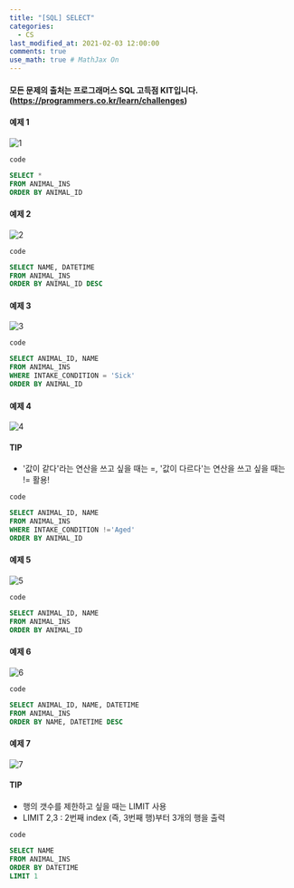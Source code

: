 ```yaml
---
title: "[SQL] SELECT"
categories: 
  - CS
last_modified_at: 2021-02-03 12:00:00
comments: true
use_math: true # MathJax On
---
```


#### 모든 문제의 출처는 프로그래머스 SQL 고득점 KIT입니다. (https://programmers.co.kr/learn/challenges)

#### 예제 1
![1](https://user-images.githubusercontent.com/62474292/106705610-a3a71980-6631-11eb-8548-57b1b81ebc6d.JPG)

`code`
```sql
SELECT * 
FROM ANIMAL_INS 
ORDER BY ANIMAL_ID
```


#### 예제 2
![2](https://user-images.githubusercontent.com/62474292/106705614-a4d84680-6631-11eb-89d5-849f51264f29.JPG)

`code`
```sql
SELECT NAME, DATETIME 
FROM ANIMAL_INS 
ORDER BY ANIMAL_ID DESC
```
#### 예제 3
![3](https://user-images.githubusercontent.com/62474292/106705615-a4d84680-6631-11eb-96e7-27c958155a66.JPG)

`code`
```sql
SELECT ANIMAL_ID, NAME 
FROM ANIMAL_INS 
WHERE INTAKE_CONDITION = 'Sick' 
ORDER BY ANIMAL_ID
```
#### 예제 4
![4](https://user-images.githubusercontent.com/62474292/106705618-a570dd00-6631-11eb-8005-484674b33421.JPG)
#### TIP
- '값이 같다'라는 연산을 쓰고 싶을 때는 =, '값이 다르다'는 연산을 쓰고 싶을 때는 != 활용!

`code`
```sql
SELECT ANIMAL_ID, NAME 
FROM ANIMAL_INS 
WHERE INTAKE_CONDITION !='Aged' 
ORDER BY ANIMAL_ID
```
#### 예제 5
![5](https://user-images.githubusercontent.com/62474292/106705619-a570dd00-6631-11eb-81b4-0c6839a034d6.JPG)

`code`
```sql
SELECT ANIMAL_ID, NAME 
FROM ANIMAL_INS 
ORDER BY ANIMAL_ID
```
#### 예제 6
![6](https://user-images.githubusercontent.com/62474292/106705621-a6097380-6631-11eb-998c-11673e7d96b9.JPG)

`code`
```sql
SELECT ANIMAL_ID, NAME, DATETIME 
FROM ANIMAL_INS 
ORDER BY NAME, DATETIME DESC
```
#### 예제 7
![7](https://user-images.githubusercontent.com/62474292/106705623-a6097380-6631-11eb-8f55-29e1601f2297.JPG)
#### TIP
- 행의 갯수를 제한하고 싶을 때는 LIMIT 사용
- LIMIT 2,3 : 2번째 index (즉, 3번째 행)부터 3개의 행을 출력

`code`
```sql
SELECT NAME
FROM ANIMAL_INS
ORDER BY DATETIME
LIMIT 1
```
